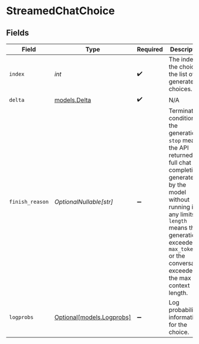 # StreamedChatChoice


## Fields

| Field                                                                                                                                                                                                                                                             | Type                                                                                                                                                                                                                                                              | Required                                                                                                                                                                                                                                                          | Description                                                                                                                                                                                                                                                       | Example                                                                                                                                                                                                                                                           |
| ----------------------------------------------------------------------------------------------------------------------------------------------------------------------------------------------------------------------------------------------------------------- | ----------------------------------------------------------------------------------------------------------------------------------------------------------------------------------------------------------------------------------------------------------------- | ----------------------------------------------------------------------------------------------------------------------------------------------------------------------------------------------------------------------------------------------------------------- | ----------------------------------------------------------------------------------------------------------------------------------------------------------------------------------------------------------------------------------------------------------------- | ----------------------------------------------------------------------------------------------------------------------------------------------------------------------------------------------------------------------------------------------------------------- |
| `index`                                                                                                                                                                                                                                                           | *int*                                                                                                                                                                                                                                                             | :heavy_check_mark:                                                                                                                                                                                                                                                | The index of the choice in the list of generated choices.                                                                                                                                                                                                         | 0                                                                                                                                                                                                                                                                 |
| `delta`                                                                                                                                                                                                                                                           | [models.Delta](../models/delta.md)                                                                                                                                                                                                                                | :heavy_check_mark:                                                                                                                                                                                                                                                | N/A                                                                                                                                                                                                                                                               |                                                                                                                                                                                                                                                                   |
| `finish_reason`                                                                                                                                                                                                                                                   | *OptionalNullable[str]*                                                                                                                                                                                                                                           | :heavy_minus_sign:                                                                                                                                                                                                                                                | Termination condition of the generation. `stop` means the API returned the full chat completions generated by the model without running into any limits. `length` means the generation exceeded `max_tokens` or the conversation exceeded the max context length. |                                                                                                                                                                                                                                                                   |
| `logprobs`                                                                                                                                                                                                                                                        | [Optional[models.Logprobs]](../models/logprobs.md)                                                                                                                                                                                                                | :heavy_minus_sign:                                                                                                                                                                                                                                                | Log probability information for the choice.                                                                                                                                                                                                                       |                                                                                                                                                                                                                                                                   |